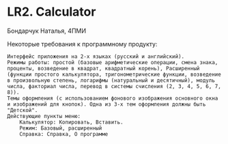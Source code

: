 # LR2. Calculator
Бондарчук Наталья, 4ПМИ

Некоторые требования к программному продукту:

    Интерфейс приложения на 2-х языках (русский и английский).
    Режимы работы: простой (базовые арифметические операции, смена знака, проценты, возведение в квадрат, квадратный корень), Расширенный (функции простого калькулятора, тригонометрические функции, возведение в произвольную степень, логарифмы (натуральный и десятичный), модуль числа, факториал числа, перевод в системы счисления (2, 3, 4, 5, 6, 7, 8)).
    Темы оформления (с использованием фонового изображения основного окна и изображений для кнопок). Одна из 3-х тем оформления должны быть "Детской".
    Действующие пункты меню:
        Калькулятор: Копировать, Вставить.
        Режим: Базовый, расширенный
        Справка: Справка, О программе
